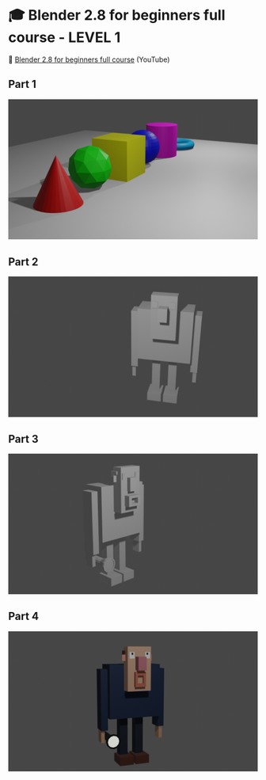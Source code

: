 # :mortar_board: Blender 2.8 for beginners full course - LEVEL 1

:link: [Blender 2.8 for beginners full course](https://www.youtube.com/playlist?list=PLn3ukorJv4vs_eSJUQPxBRaDS8PrVmIri) (YouTube)

## Part 1

![Geometric Models](images/learning-blender-01.png)

## Part 2

![Geometric Models](images/learning-blender-02.png)

## Part 3

![Geometric Models](images/learning-blender-03.png)

## Part 4

![Geometric Models](images/learning-blender-04.png)
